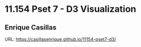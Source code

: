 # 11.154 Pset 7 - D3 Visualization

## Enrique Casillas

URL: https://casillasenrique.github.io/11154-pset7-d3/